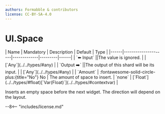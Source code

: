 ```yaml
---
authors: Formabble & contributors
license: CC-BY-SA-4.0
---
```



# UI.Space

<div class="sh-parameters" markdown="1">
| Name | Mandatory | Description | Default | Type |
|------|---------------------|-------------|---------|------|
| `⬅️ Input` ||The value is ignored. | | [`Any`](../../types/#any) |
| `Output ➡️` ||The output of this shard will be its input. | | [`Any`](../../types/#any) |
| `Amount` | :fontawesome-solid-circle-plus:{title="No"} No  | The amount of space to insert. | `none` | [`Float`](../../types/#float)[`Var(Float)`](../../types/#contextvar) |

</div>

Inserts an empty space before the next widget. The direction will depend on the layout.

--8<-- "includes/license.md"

